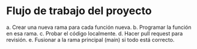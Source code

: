 # Flujo de trabajo del proyecto
a. Crear una nueva rama para cada función nueva.
b. Programar la función en esa rama.
c. Probar el código localmente.
d. Hacer pull request para revisión.
e. Fusionar a la rama principal (main) si todo está correcto.